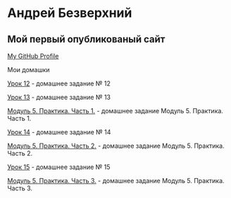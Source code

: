 # Андрей Безверхний
## Мой первый опубликованый сайт
 
[My GitHub Profile](https://github.com/AndreyBezverkhnii "Мой профиль GitHub")          

Мои домашки

[Урок 12](https://andreybezverkhnii.github.io/src/ "Домашка") - домашнее задание № 12

[Урок 13](https://andreybezverkhnii.github.io/lesson_13/ "Домашка") - домашнее задание № 13

[Модуль 5. Практика. Часть 1.](https://andreybezverkhnii.github.io/lesson_5-1/ "Домашка") - домашнее задание Модуль 5. Практика. Часть 1.

[Урок 14](https://andreybezverkhnii.github.io/lesson_14/ "Домашка") - домашнее задание № 14

[Модуль 5. Практика. Часть 2.](https://andreybezverkhnii.github.io/lesson_5-2/ "Домашка") - домашнее задание Модуль 5. Практика. Часть 2.

[Урок 15](https://andreybezverkhnii.github.io/lesson_15/ "Домашка") - домашнее задание № 15

[Модуль 5. Практика. Часть 3.](https://andreybezverkhnii.github.io/lesson_5-3/ "Домашка") - домашнее задание Модуль 5. Практика. Часть 3.
